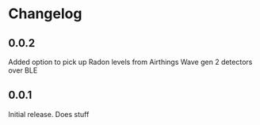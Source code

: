 # Changelog

## 0.0.2

Added option to pick up Radon levels from Airthings Wave gen 2 detectors over BLE

## 0.0.1

Initial release. Does stuff
